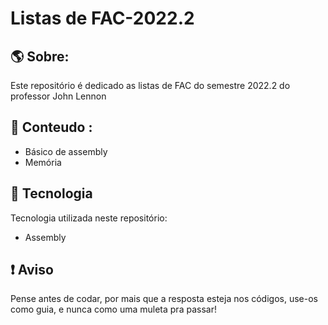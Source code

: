 # Listas de FAC-2022.2

## :earth_americas: Sobre:

Este repositório é dedicado as listas de FAC do semestre 2022.2 do professor John Lennon

## :orange_book: Conteudo :

  - Básico de assembly
  - Memória

## :hammer: Tecnologia

Tecnologia utilizada neste repositório: 

  - Assembly

## ❗ Aviso

Pense antes de codar, por mais que a resposta esteja nos códigos, use-os como guia, e nunca como uma muleta pra passar!
